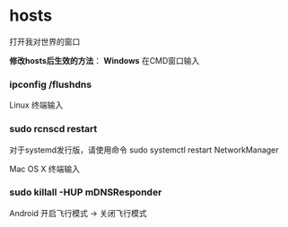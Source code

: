 # hosts

打开我对世界的窗口





**修改hosts后生效的方法**：
**Windows**
在CMD窗口输入

### ipconfig /flushdns



Linux
终端输入

### sudo rcnscd restart

对于systemd发行版，请使用命令
sudo systemctl restart NetworkManager





Mac OS X
终端输入

### sudo killall -HUP mDNSResponder



Android
开启飞行模式 -> 关闭飞行模式

